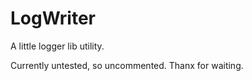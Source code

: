 LogWriter
=========

A little logger lib utility.

Currently untested, so uncommented.
Thanx for waiting.